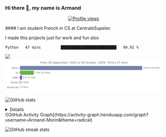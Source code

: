 ### Hi there 👋, my name is Armand          
<p align=center>
  <a href="https://gpvc.arturio.dev/Armand-Morin"><img  src="https://gpvc.arturio.dev/Armand-Morin" alt="Profile views"></a>
</p>
#### I am student French in CS at CentraleSupelec

I made this projects just for work and fun also 


<!--START_SECTION:waka-->
```text
Python   47 mins         █████████████████████████   99.92 % 
```
<!--END_SECTION:waka-->
<img src="https://wakatime.com/share/@b6da5011-d12e-47d0-ac0c-60847ca1034a/f7da7e39-d816-4450-afe8-53d8244bad51.svg"/>
<img src="https://github.com/avinal/avinal/blob/main/images/stat.svg" alt="Avinal WakaTime Activity"/>


![GitHub stats](https://github-readme-stats.vercel.app/api?username=Armand-Morin&show_icons=true&count_private=true&theme=radical)
<details>
  [![Top Langs](https://github-readme-stats.vercel.app/api/top-langs/?username=Armand-Morin)](https://github.com/anuraghazra/github-readme-stats&theme=radical)
</details>
![GitHub Activity Graph](https://activity-graph.herokuapp.com/graph?username=Armand-Morin&theme=radical)  

![GitHub streak stats](https://github-readme-streak-stats.herokuapp.com/?user=Armand-Morin&theme=radical)  
